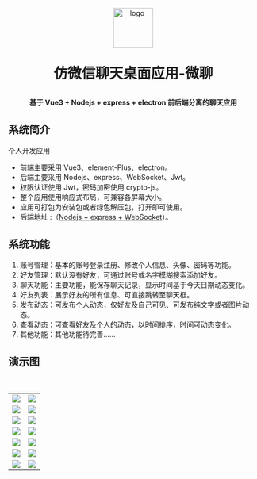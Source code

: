 <p align="center">
	<img alt="logo" width="80" src="https://img-blog.csdnimg.cn/cdcda78242424ba397c061537ead8573.png">
</p>
<h1 align="center" style="margin: 30px 0 30px; font-weight: bold;">仿微信聊天桌面应用-微聊</h1>
<h4 align="center">基于 Vue3 + Nodejs + express + electron 前后端分离的聊天应用</h4>

## 系统简介

个人开发应用

- 前端主要采用 Vue3、element-Plus、electron。
- 后端主要采用 Nodejs、express、WebSocket、Jwt。
- 权限认证使用 Jwt，密码加密使用 crypto-js。
- 整个应用使用响应式布局，可兼容各屏幕大小。
- 应用可打包为安装包或者绿色解压包，打开即可使用。
- 后端地址 :（[Nodejs + express + WebSocket](https://gitee.com/donghe-li/chat-server)）。

## 系统功能

1. 账号管理：基本的账号登录注册、修改个人信息、头像、密码等功能。
2. 好友管理：默认没有好友，可通过账号或名字模糊搜索添加好友。
3. 聊天功能：主要功能，能保存聊天记录，显示时间基于今天日期动态变化。
4. 好友列表：展示好友的所有信息、可直接跳转至聊天框。
5. 发布动态：可发布个人动态，仅好友及自己可见、可发布纯文字或者图片动态。
6. 查看动态：可查看好友及个人的动态，以时间排序，时间可动态变化。
7. 其他功能：其他功能待完善......

## 演示图

<table>
    <tr>
        <td><img src="https://img-blog.csdnimg.cn/240f7423d8f54bfca0c698a0f0b3f718.png"/></td>
        <td><img src="https://img-blog.csdnimg.cn/bcd3987caa074d4d8522ae734c94f764.png"/></td>
    </tr>
    <tr>
        <td><img src="https://img-blog.csdnimg.cn/9f26fa42af03493e890e81c3a0305c2c.png"/></td>
        <td><img src="https://img-blog.csdnimg.cn/cab2abfcd76e4b0fb78bac1e31440390.png"/></td>
    </tr>
    ​<tr>
        <td><img src="https://img-blog.csdnimg.cn/b2decd2227604c8a834561f062b58994.png"/></td>
        <td><img src="https://img-blog.csdnimg.cn/65d535db83fe4fa7825212e96b70266b.png"/></td>
    </tr>
    <tr>
        <td><img src="https://img-blog.csdnimg.cn/b5b1deebf2ab41bf9ff9ac4cb93558ed.png"/></td>
        <td><img src="https://img-blog.csdnimg.cn/b4cc2603c2104328bb89c8a0ff5afd19.png"/></td>
    </tr>
    <tr>
        <td><img src="https://img-blog.csdnimg.cn/73d1dfa6331b484bb7f8b534273d01ca.png"/></td>
        <td><img src="https://img-blog.csdnimg.cn/f9aa0ab390da41c799fd3d5991d5ff5e.png"/></td>
    </tr>
    <tr>
        <td><img src="https://img-blog.csdnimg.cn/efa828454da1441fb6f4709b7b4b8d78.png"/></td>
        <td><img src="https://img-blog.csdnimg.cn/b94f1ac2562b4d859cfc1be9880873be.png"/></td>
    </tr>
    <tr>
        <td><img src="https://img-blog.csdnimg.cn/0f6f3d558e254317b6ddccd096318aee.png"/></td>
        <td><img src="https://img-blog.csdnimg.cn/916519b9d66943f58d3a56994583e22a.png"/></td>
    </tr>
</table>
